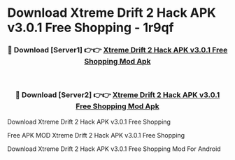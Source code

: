 # Download Xtreme Drift 2 Hack APK v3.0.1 Free Shopping - 1r9qf



<div align="center">
<h3>🔴 Download [Server1] 👉👉 <a href="https://momento.my/?title=Xtreme_Drift_2_Hack_APK_v3.0.1_Free_Shopping">Xtreme Drift 2 Hack APK v3.0.1 Free Shopping Mod Apk</a></h3><br>

<h3>🔴 Download [Server2] 👉👉 <a href="https://momento.my/?title=Xtreme_Drift_2_Hack_APK_v3.0.1_Free_Shopping">Xtreme Drift 2 Hack APK v3.0.1 Free Shopping Mod Apk</a></h3>
</div>



Download Xtreme Drift 2 Hack APK v3.0.1 Free Shopping 

Free APK MOD Xtreme Drift 2 Hack APK v3.0.1 Free Shopping 

Download Xtreme Drift 2 Hack APK v3.0.1 Free Shopping Mod For Android
